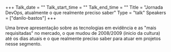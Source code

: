 +++
Talk_date = ""
Talk_start_time = ""
Talk_end_time = ""
Title = "Jornada DevOps, atualmente o que realmente preciso saber"
Type = "talk"
Speakers = ["danilo-bastos"]
+++

Uma breve apresentação sobre as tecnologias em evidência e as "mais requisitadas" no mercado, o que mudou de 2008/2009 (ínicio da cultura) até os dias atuais e o que realmente preciso saber para atuar em projetos nesse segmento.